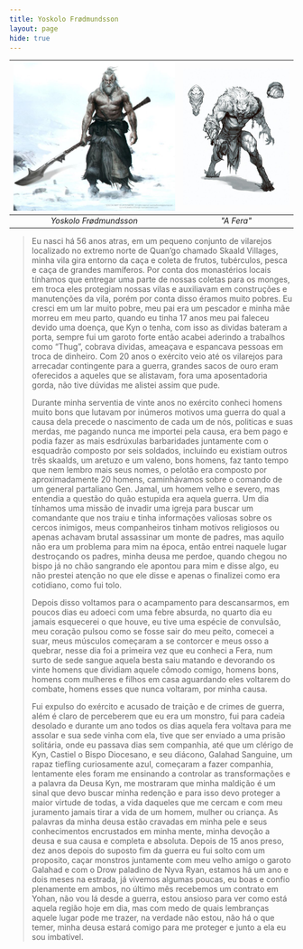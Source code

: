 ```yaml
---
title: Yoskolo Frødmundsson
layout: page
hide: true
---
```


| <img src="../../assets/players_photos/yoskolo-humano.jpg" alt="Yoskolo Frødmundsson" width="450"/> | <img src="../../assets/players_photos/yoskolo-fera.jpg" alt="Yoskolo, a Fera" width="323"/>|
|:--------------------------------------------------------------------------------------------------:|:------------------------------------------------------------------------------------------:|
|                           *Yoskolo Frødmundsson*                                                   |                              *"A Fera"*                                |


>Eu nasci há 56 anos atras, em um pequeno conjunto de vilarejos localizado no extremo norte de Quan’go chamado Skaald Villages, minha vila gira entorno da caça e coleta de frutos, tubérculos, pesca e caça de grandes mamíferos. Por conta dos monastérios locais tínhamos que entregar uma parte de nossas coletas para os monges, em troca eles protegiam nossas vilas e auxiliavam em construções e manutenções da vila, porém por conta disso éramos muito pobres. Eu cresci em um lar muito pobre, meu pai era um pescador e minha mãe morreu em meu parto, quando eu tinha 17 anos meu pai faleceu devido uma doença, que Kyn o tenha, com isso as dividas bateram a porta, sempre fui um garoto forte então acabei aderindo a trabalhos como “Thug”, cobrava dividas, ameaçava e espancava pessoas em troca de dinheiro. Com 20 anos o exército veio até os vilarejos para arrecadar contingente para a guerra, grandes sacos de ouro eram oferecidos a aqueles que se alistavam, fora uma aposentadoria gorda, não tive dúvidas me alistei assim que pude.
>
>Durante minha serventia de vinte anos no exército conheci homens muito bons que lutavam por inúmeros motivos uma guerra do qual a causa dela precede o nascimento de cada um de nós, politicas e suas merdas, me pagando nunca me importei pela causa, era bem pago e podia fazer as mais esdrúxulas barbaridades juntamente com o esquadrão composto por seis soldados, incluindo eu existiam outros três skaalds, um aretuzo e um valeno, bons homens, faz tanto tempo que nem lembro mais seus nomes, o pelotão era composto por aproximadamente 20 homens, caminhávamos sobre o comando de um general partaliano Gen. Jamal, um homem velho e severo, mas entendia a questão do quão estupida era aquela guerra. Um dia tínhamos uma missão de invadir uma igreja para buscar um comandante que nos traiu e tinha informações valiosas sobre os cercos inimigos, meus companheiros tinham motivos religiosos ou apenas achavam brutal assassinar um monte de padres, mas aquilo não era um problema para mim na época, então entrei naquele lugar destroçando os padres, minha deusa me perdoe, quando chegou no bispo já no chão sangrando ele apontou para mim e disse algo, eu não prestei atenção no que ele disse e apenas o finalizei como era cotidiano, como fui tolo.
>
>Depois disso voltamos para o acampamento para descansarmos, em poucos dias eu adoeci com uma febre absurda, no quarto dia eu jamais esquecerei o que houve, eu tive uma espécie de convulsão, meu coração pulsou como se fosse sair do meu peito, comecei a suar, meus músculos começaram a se contorcer e meus osso a quebrar, nesse dia foi a primeira vez que eu conheci a Fera, num surto de sede sangue aquela besta saiu matando e devorando os vinte homens que dividiam aquele cômodo comigo, homens bons, homens com mulheres e filhos em casa aguardando eles voltarem do combate, homens esses que nunca voltaram, por minha causa. 
>
>Fui expulso do exército e acusado de traição e de crimes de guerra, além é claro de perceberem que eu era um monstro, fui para cadeia desolado e durante um ano todos os dias aquela fera voltava para me assolar e sua sede vinha com ela, tive que ser enviado a uma prisão solitária, onde eu passava dias sem companhia, até que um clérigo de Kyn, Castiel o Bispo Diocesano, e seu diácono, Galahad Sanguine, um rapaz tiefling curiosamente azul, começaram a fazer companhia, lentamente eles foram me ensinando a controlar as transformações e a palavra da Deusa Kyn, me mostraram que minha maldição é um sinal que devo buscar minha redenção e para isso devo proteger a maior virtude de todas, a vida daqueles que me cercam e com meu juramento jamais tirar a vida de um homem, mulher ou criança. As palavras da minha deusa estão cravadas em minha pele e seus conhecimentos encrustados em minha mente, minha devoção a deusa e sua causa e completa e absoluta. Depois de 15 anos preso, dez anos depois do suposto fim da guerra eu fui solto com um proposito, caçar monstros juntamente com meu velho amigo o garoto Galahad e com o Drow paladino de Nyva Ryan, estamos há um ano e dois meses na estrada, já vivemos algumas poucas, eu boas e confio plenamente em ambos, no último mês recebemos um contrato em Yohan, não vou lá desde a guerra, estou ansioso para ver como está aquela região hoje em dia, mas com medo de quais lembranças aquele lugar pode me trazer, na verdade não estou, não há o que temer, minha deusa estará comigo para me proteger e junto a ela eu sou imbatível.


<style>
    img {
    max-width: 100%;
    height: auto;
  }
</style>